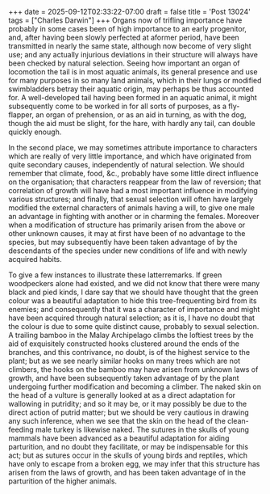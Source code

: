 +++
date = 2025-09-12T02:33:22-07:00
draft = false
title = 'Post 13024'
tags = ["Charles Darwin"]
+++
Organs now of trifling importance have probably in some cases been of high importance to an early progenitor, and, after having been slowly perfected at aformer period, have been transmitted in nearly the same state, although now become of very slight use; and any actually injurious deviations in their structure will always have been checked by natural selection. Seeing how important an organ of locomotion the tail is in most aquatic animals, its general presence and use for many purposes in so many land animals, which in their lungs or modified swimbladders betray their aquatic origin, may perhaps be thus accounted for. A well-developed tail having been formed in an aquatic animal, it might subsequently come to be worked in for all sorts of purposes, as a fly-flapper, an organ of prehension, or as an aid in turning, as with the dog, though the aid must be slight, for the hare, with hardly any tail, can double quickly enough.

In the second place, we may sometimes attribute importance to characters which are really of very little importance, and which have originated from quite secondary causes, independently of natural selection. We should remember that climate, food, &c., probably have some little direct influence on the organisation; that characters reappear from the law of reversion; that correlation of growth will have had a most important influence in modifying various structures; and finally, that sexual selection will often have largely modified the external characters of animals having a will, to give one male an advantage in fighting with another or in charming the females. Moreover when a modification of structure has primarily arisen from the above or other unknown causes, it may at first have been of no advantage to the species, but may subsequently have been taken advantage of by the descendants of the species under new conditions of life and with newly acquired habits.

To give a few instances to illustrate these latterremarks. If green woodpeckers alone had existed, and we did not know that there were many black and pied kinds, I dare say that we should have thought that the green colour was a beautiful adaptation to hide this tree-frequenting bird from its enemies; and consequently that it was a character of importance and might have been acquired through natural selection; as it is, I have no doubt that the colour is due to some quite distinct cause, probably to sexual selection. A trailing bamboo in the Malay Archipelago climbs the loftiest trees by the aid of exquisitely constructed hooks clustered around the ends of the branches, and this contrivance, no doubt, is of the highest service to the plant; but as we see nearly similar hooks on many trees which are not climbers, the hooks on the bamboo may have arisen from unknown laws of growth, and have been subsequently taken advantage of by the plant undergoing further modification and becoming a climber. The naked skin on the head of a vulture is generally looked at as a direct adaptation for wallowing in putridity; and so it may be, or it may possibly be due to the direct action of putrid matter; but we should be very cautious in drawing any such inference, when we see that the skin on the head of the clean-feeding male turkey is likewise naked. The sutures in the skulls of young mammals have been advanced as a beautiful adaptation for aiding parturition, and no doubt they facilitate, or may be indispensable for this act; but as sutures occur in the skulls of young birds and reptiles, which have only to escape from a broken egg, we may infer that this structure has arisen from the laws of growth, and has been taken advantage of in the parturition of the higher animals.
